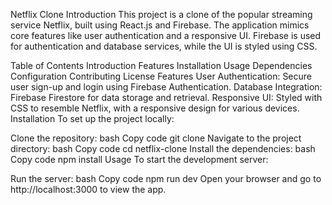 Netflix Clone
Introduction
This project is a clone of the popular streaming service Netflix, built using React.js and Firebase. The application mimics core features like user authentication and a responsive UI. Firebase is used for authentication and database services, while the UI is styled using CSS.

Table of Contents
Introduction
Features
Installation
Usage
Dependencies
Configuration
Contributing
License
Features
User Authentication: Secure user sign-up and login using Firebase Authentication.
Database Integration: Firebase Firestore for data storage and retrieval.
Responsive UI: Styled with CSS to resemble Netflix, with a responsive design for various devices.
Installation
To set up the project locally:

Clone the repository:
bash
Copy code
git clone <repository-url>
Navigate to the project directory:
bash
Copy code
cd netflix-clone
Install the dependencies:
bash
Copy code
npm install
Usage
To start the development server:

Run the server:
bash
Copy code
npm run dev
Open your browser and go to http://localhost:3000 to view the app.
